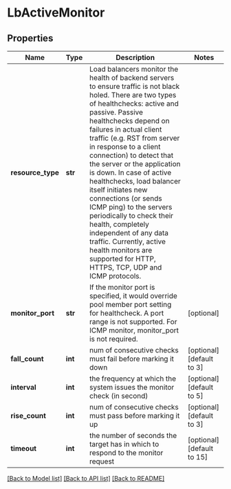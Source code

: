 # LbActiveMonitor

## Properties
Name | Type | Description | Notes
------------ | ------------- | ------------- | -------------
**resource_type** | **str** | Load balancers monitor the health of backend servers to ensure traffic is not black holed. There are two types of healthchecks: active and passive. Passive healthchecks depend on failures in actual client traffic (e.g. RST from server in response to a client connection) to detect that the server or the application is down. In case of active healthchecks, load balancer itself initiates new connections (or sends ICMP ping) to the servers periodically to check their health, completely independent of any data traffic. Currently, active health monitors are supported for HTTP, HTTPS, TCP, UDP and ICMP protocols.  | 
**monitor_port** | **str** | If the monitor port is specified, it would override pool member port setting for healthcheck. A port range is not supported. For ICMP monitor, monitor_port is not required.  | [optional] 
**fall_count** | **int** | num of consecutive checks must fail before marking it down | [optional] [default to 3]
**interval** | **int** | the frequency at which the system issues the monitor check (in second) | [optional] [default to 5]
**rise_count** | **int** | num of consecutive checks must pass before marking it up | [optional] [default to 3]
**timeout** | **int** | the number of seconds the target has in which to respond to the monitor request  | [optional] [default to 15]

[[Back to Model list]](../README.md#documentation-for-models) [[Back to API list]](../README.md#documentation-for-api-endpoints) [[Back to README]](../README.md)

